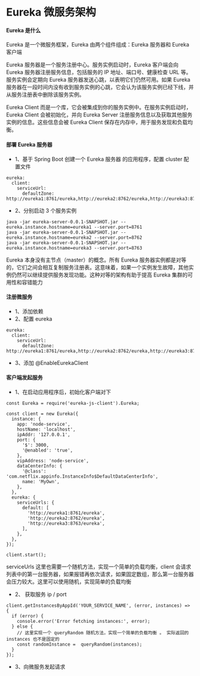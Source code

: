 # Eureka 微服务架构

#### Eureka 是什么

Eureka 是一个微服务框架，Eureka 由两个组件组成：Eureka 服务器和 Eureka 客户端

Eureka 服务器是一个服务注册中心。服务实例启动时，Eureka 客户端会向 Eureka 服务器注册服务信息，包括服务的 IP 地址、端口号、健康检查 URL 等。服务实例会定期向 Eureka 服务器发送心跳，以表明它们仍然可用。如果 Eureka 服务器在一段时间内没有收到服务实例的心跳，它会认为该服务实例已经下线，并从服务注册表中删除该服务实例。

Eureka Client 而是一个库，它会被集成到你的服务实例中。在服务实例启动时，Eureka Client 会被初始化，并向 Eureka Server 注册服务信息以及获取其他服务实例的信息。这些信息会被 Eureka Client 保存在内存中，用于服务发现和负载均衡。

#### 部署 Eureka 服务器

- 1、基于 Spring Boot 创建一个 Eureka 服务器 的应用程序，配置 cluster 配置文件

```
eureka:
  client:
    serviceUrl:
      defaultZone: http://eureka1:8761/eureka,http://eureka2:8762/eureka,http://eureka3:8763/eureka
```

- 2、分别启动 3 个服务实例

```
java -jar eureka-server-0.0.1-SNAPSHOT.jar --eureka.instance.hostname=eureka1 --server.port=8761
java -jar eureka-server-0.0.1-SNAPSHOT.jar --eureka.instance.hostname=eureka2 --server.port=8762
java -jar eureka-server-0.0.1-SNAPSHOT.jar --eureka.instance.hostname=eureka3 --server.port=8763
```

Eureka 本身没有主节点（master）的概念。所有 Eureka 服务器实例都是对等的，它们之间会相互复制服务注册表。这意味着，如果一个实例发生故障，其他实例仍然可以继续提供服务发现功能。这种对等的架构有助于提高 Eureka 集群的可用性和容错能力

#### 注册微服务

- 1、添加依赖
- 2、配置 eureka

```
eureka:
  client:
    serviceUrl:
      defaultZone: http://eureka1:8761/eureka,http://eureka2:8762/eureka,http://eureka3:8763/eureka
```

- 3、添加 @EnableEurekaClient

#### 客户端发起服务

- 1、在启动应用程序后，初始化客户端对下

```
const Eureka = require('eureka-js-client').Eureka;

const client = new Eureka({
  instance: {
    app: 'node-service',
    hostName: 'localhost',
    ipAddr: '127.0.0.1',
    port: {
      '$': 3000,
      '@enabled': 'true',
    },
    vipAddress: 'node-service',
    dataCenterInfo: {
      '@class': 'com.netflix.appinfo.InstanceInfo$DefaultDataCenterInfo',
      name: 'MyOwn',
    },
  },
  eureka: {
    serviceUrls: {
      default: [
        'http://eureka1:8761/eureka',
        'http://eureka2:8762/eureka',
        'http://eureka3:8763/eureka',
      ],
    },
  },
});

client.start();
```

serviceUrls 这里也需要一个随机方法，实现一个简单的负载均衡，client 会请求列表中的第一台服务器，如果报错再依次请求，如果固定数组，那么第一台服务器会压力较大。这里可以使用随机，实现简单的负载均衡

- 2、 获取服务 ip / port

```
client.getInstancesByAppId('YOUR_SERVICE_NAME', (error, instances) => {
  if (error) {
    console.error('Error fetching instances:', error);
  } else {
    // 这里实现一个 queryRandom 随机方法，实现一个简单的负载均衡 。 实际返回的instances 也不是固定的
    const randomInstance =  queryRandom(instances);
  }
});
```

- 3、向微服务发起请求


